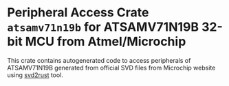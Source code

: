 # Peripheral Access Crate `atsamv71n19b` for ATSAMV71N19B 32-bit MCU from Atmel/Microchip

This crate contains autogenerated code to access peripherals of ATSAMV71N19B generated from official SVD files from Microchip website using [svd2rust](https://github.com/rust-embedded/svd2rust/) tool.
